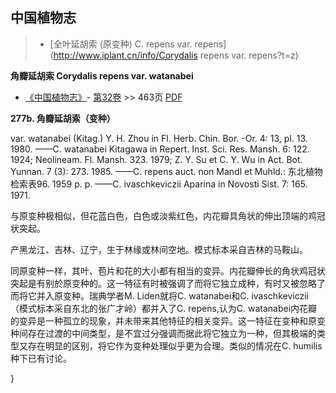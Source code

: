 
## 中国植物志

> * [全叶延胡索 (原变种)  C.  repens var. repens](http://www.iplant.cn/info/Corydalis repens var. repens?t=z)

**角瓣延胡索 Corydalis repens var. watanabei**

* [《中国植物志》](http://www.iplant.cn/frps)- [第32卷](http://www.iplant.cn/frps/vol/32) >> 463页 [PDF](http://www.iplant.cn/frps/pdf/32/463a.pdf)

**277b. 角瓣延胡索（变种）**

var. watanabei (Kitag.) Y. H. Zhou in Fl. Herb. Chin. Bor. -Or. 4: 13, pl. 13. 1980. ——C. watanabei Kitagawa in Repert. Inst. Sci. Res. Mansh. 6: 122. 1924; Neolineam. Fl. Mansh. 323. 1979; Z. Y. Su et C. Y. Wu in Act. Bot. Yunnan. 7 (3): 273. 1985. ——C. repens auct. non Mandl et Muhld.: 东北植物检索表96. 1959 p. p. ——C. ivaschkeviczii Aparina in Novosti Sist. 7: 165. 1971.

与原变种极相似，但花蓝白色，白色或淡紫红色，内花瓣具角状的伸出顶端的鸡冠状突起。

产黑龙江、吉林、辽宁，生于林缘或林间空地。模式标本采自吉林的马鞍山。

同原变种一样，其叶、苞片和花的大小都有相当的变异。内花瓣伸长的角状鸡冠状突起是有别於原变种的。这一特征有时被强调了而将它独立成种，有时又被忽略了而将它并入原变种。瑞典学者M. Liden就将C. watanabei和C. ivaschkeviczii（模式标本采自东北的张广才岭）都并入了C. repens,认为C. watanabei内花瓣的变异是一种孤立的现象，并未带来其他特征的相关变异。这一特征在变种和原变种间存在过渡的中间类型，是不宜过分强调而据此将它独立为一种，但其极端的类型又存在明显的区别，将它作为变种处理似乎更为合理。类似的情况在C. humilis种下已有讨论。

}